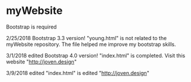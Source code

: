 # myWebsite
Bootstrap is required

2/25/2018
Bootstrap 3.3 version! "young.html" is not related to the myWebsite repository. The file helped me improve my bootstrap skills.

3/1/2018 edited
Bootstrap 4.0 version! "index.html" is completed. Visit this website "http://joven.design"

3/9/2018 edited
"index.html" is edited "http://joven.design"
